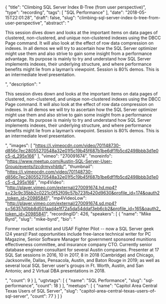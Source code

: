 {
  "title": "Climbing SQL Server Index B-Tree (from user perspective)",
  "type": "recording",
  "tags": [
    "SQL Performance"
  ],
  "date": "2018-05-15T22:01:28",
  "draft": false,
  "slug": "climbing-sql-server-index-b-tree-from-user-perspective",
  "abstract": "<p>This session dives down and looks at the important items on data pages of clustered, non-clustered, and unique non-clustered indexes using the DBCC Page command. It will also look at the effect of row data compression on indexes. In all demos we will try to ascertain how the SQL Server optimizer might use them and also strive to gain some insight from a performance advantage. Its purpose is mainly to try and understand how SQL Server implements indexes, their underlying structure, and where performance benefits might lie from a layman’s viewpoint. Session is 80% demos. This is an intermediate level presentation.</p>",
  "description": "<p>This session dives down and looks at the important items on data pages of clustered, non-clustered, and unique non-clustered indexes using the DBCC Page command. It will also look at the effect of row data compression on indexes. In all demos we will try to ascertain how the SQL Server optimizer might use them and also strive to gain some insight from a performance advantage. Its purpose is mainly to try and understand how SQL Server implements indexes, their underlying structure, and where performance benefits might lie from a layman’s viewpoint. Session is 80% demos. This is an intermediate level presentation.</p>",
  "images": [
    "https://i.vimeocdn.com/video/701148730-d856c7ec28055270548a32e01f5c19b45f687b1be6df1fb5cd2498bbb3d1e0c5-d_295x166"
  ],
  "vimeo": "270091674",
  "moreinfo": "https://www.meetup.com/Austin-SQL-Server-User-Group/events/lzcdrmyxhbtb/",
  "thumbnail": "https://i.vimeocdn.com/video/701148730-d856c7ec28055270548a32e01f5c19b45f687b1be6df1fb5cd2498bbb3d1e0c5-d_295x166",
  "mp4Video": "http://player.vimeo.com/external/270091674.hd.mp4?s=23c9c35bb2c0221c0f52f09c57b723fb420d9630&profile_id=174&oauth2_token_id=20985841",
  "mp4VideoLow": "http://player.vimeo.com/external/270091674.sd.mp4?s=56357d0bb8d501aad4e1f72a5da54ddaf3eb6cb2&profile_id=165&oauth2_token_id=20985841",
  "recordingID": 426,
  "speakers": [
    {
      "name": "Mike Byrd",
      "slug": "mike-byrd",
      "bio": "<p>Former rocket scientist and USAF Fighter Pilot -- now a SQL Server geek (24 years)! Past opportunities include free-lance technical writer for PC Magazine, Senior Software Manager for government sponsored munitions effectiveness committee, and insurance company CTO. Currently senior database engineer consultant for several Austin companies. Presenter at 17 SQL Sat sessions in 2016, 10 in 2017, 8 in 2018 (Cambridge) and Chicago, Jacksonville, Dallas, Pensacola, Austin, and Baton Rouge in 2019; as well as several local SQL Server user's groups in Ft. Worth, Austin, and San Antonio; and 2 Virtual DBA presentations in 2018.</p>",
      "count": 9
    }
  ],
  "ugtvtags": [
    {
      "name": "SQL Performance",
      "slug": "sql-performance",
      "count": 18
    }
  ],
  "meetups": [
    {
      "name": "Capitol Area Central Texas Users of SQL Server",
      "slug": "capitol-area-central-texas-users-of-sql-server",
      "count": 77
    }
  ]
}